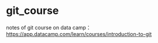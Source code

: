 # git_course
notes of git course on data camp：https://app.datacamp.com/learn/courses/introduction-to-git
